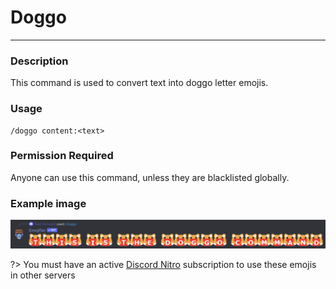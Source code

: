 # Doggo
---
### Description
This command is used to convert text into doggo letter emojis.
### Usage
```
/doggo content:<text>
```
### Permission Required
Anyone can use this command, unless they are blacklisted globally.

### Example image
![convert example](../images/convertdoggo.png)

?> You must have an active [Discord Nitro](https://discord.com/nitro) subscription to use these emojis in other servers
